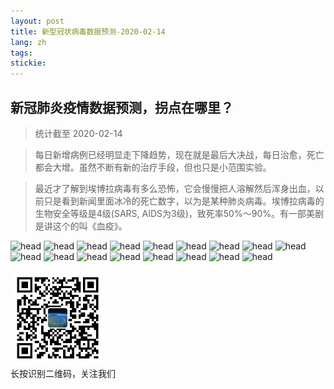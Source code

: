 ```yaml
---
layout: post
title: 新型冠状病毒数据预测-2020-02-14
lang: zh
tags: 
stickie: 
---
```


## 新冠肺炎疫情数据预测，拐点在哪里？

>统计截至 2020-02-14

>每日新增病例已经明显走下降趋势，现在就是最后大决战，每日治愈，死亡都会大增。虽然不断有新的治疗手段，但也只是小范围实验。

>最近才了解到埃博拉病毒有多么恐怖，它会慢慢把人溶解然后浑身出血，以前只是看到新闻里面冰冷的死亡数字，以为是某种肺炎病毒。埃博拉病毒的生物安全等级是4级(SARS, AIDS为3级)，致死率50%～90%。有一部美剧是讲这个的叫《血疫》。

![head]({{site.hosturl}}/assets/post_assets/newdata/0214/1.png)
![head]({{site.hosturl}}/assets/post_assets/newdata/0214/2.png)
![head]({{site.hosturl}}/assets/post_assets/newdata/0214/3.png)
![head]({{site.hosturl}}/assets/post_assets/newdata/0214/4.png)
![head]({{site.hosturl}}/assets/post_assets/newdata/0214/5.png)
![head]({{site.hosturl}}/assets/post_assets/newdata/0214/6.png)
![head]({{site.hosturl}}/assets/post_assets/newdata/0214/7.png)
![head]({{site.hosturl}}/assets/post_assets/newdata/0214/8.png)
![head]({{site.hosturl}}/assets/post_assets/newdata/0214/9.png)
![head]({{site.hosturl}}/assets/post_assets/newdata/0214/10.png)
![head]({{site.hosturl}}/assets/post_assets/newdata/0214/11.png)
![head]({{site.hosturl}}/assets/post_assets/newdata/0214/12.png)
![head]({{site.hosturl}}/assets/post_assets/newdata/0214/13.png)
![head]({{site.hosturl}}/assets/post_assets/newdata/0214/14.png)
![head]({{site.hosturl}}/assets/post_assets/newdata/0214/15.png)
![head]({{site.hosturl}}/assets/post_assets/newdata/0214/16.png)
![head]({{site.hosturl}}/assets/post_assets/newdata/0214/17.png)


<div>
    <img width="30%" src="/assets/post_assets/newdata/qrcode_wechat.jpg">
    <div>长按识别二维码，关注我们</div>
</div>

